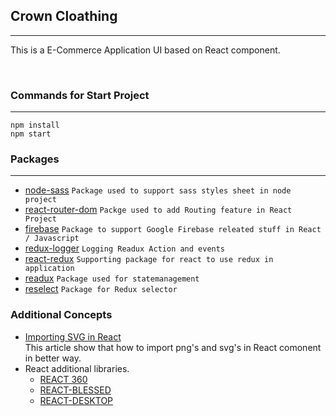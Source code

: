 ## Crown Cloathing

---

This is a E-Commerce Application UI based on React component.

<br/>

### Commands for Start Project

---

`npm install`
<br/>
`npm start`

### Packages

---

- [node-sass](https://www.npmjs.com/package/node-sass) `Package used to support sass styles sheet in node project`
- [react-router-dom](https://www.npmjs.com/package/react-router-dom) `Packge used to add Routing feature in React Project`
- [firebase](https://www.npmjs.com/package/firebase) `Package to support Google Firebase releated stuff in React / Javascript`
- [redux-logger](https://www.npmjs.com/package/redux-logger) `Logging Readux Action and events`
- [react-redux](https://www.npmjs.com/package/react-redux) `Supporting package for react to use redux in application`
- [readux](https://www.npmjs.com/package/redux) `Package used for statemanagement`
- [reselect](https://www.npmjs.com/package/reselect) `Package for Redux selector`

### Additional Concepts

- [Importing SVG in React](https://create-react-app.dev/docs/adding-images-fonts-and-files/) <br/>
  This article show that how to import png's and svg's in React comonent in better way.
- React additional libraries.
  - [REACT 360](https://facebook.github.io/react-360/)
  - [REACT-BLESSED](https://github.com/Yomguithereal/react-blessed)
  - [REACT-DESKTOP](https://reactdesktop.js.org/)
